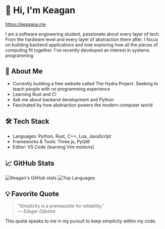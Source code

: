 # 👋 Hi, I'm Keagan
https://keagana.me

I am a software engineering student, passionate about every layer of tech. From the hardware level and every layer of abstraction there after. I focus on building backend applications and love exploring how all the pieces of computing fit together.
I've recently developed an interest in systems programming 
## 🚀 About Me

- Currently building a free website called The Hydra Project. Seeking to teach people with no programming experience
- Learning Rust and C!  
- Ask me about backend development and Python
- Fascinated by how abstraction powers the modern computer world

## 🛠️ Tech Stack

- Languages: Python, Rust, C++, Lua, JavaScript  
- Frameworks & Tools: Three.js, PyQt6  
- Editor: VS Code (learning Vim motions)

## 📈 GitHub Stats

![Keagan's GitHub stats](https://github-readme-stats.vercel.app/api?username=keaganand&show_icons=true&theme=default)
![Top Languages](https://github-readme-stats.vercel.app/api/top-langs/?username=keaganand&layout=compact)

## 💡 Favorite Quote

> “Simplicity is a prerequisite for reliability.”  
> — *Edsger Dijkstra*

This quote speaks to me in my pursuit to keep simplicity within my code.
